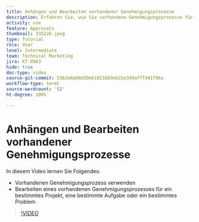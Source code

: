 ```yaml
---
title: Anhängen und Bearbeiten vorhandener Genehmigungsprozesse
description: Erfahren Sie, wie Sie vorhandene Genehmigungsprozesse für Projekte, Aufgaben oder Probleme in [!DNL  Workfront]verwenden und bearbeiten.
activity: use
feature: Approvals
thumbnail: 335226.jpeg
type: Tutorial
role: User
level: Intermediate
team: Technical Marketing
jira: KT-8963
hide: true
doc-type: video
source-git-commit: 5362e8a60d39e61021bb9ab22e3d9afffd41f96a
workflow-type: tm+mt
source-wordcount: '52'
ht-degree: 100%

---
```


# Anhängen und Bearbeiten vorhandener Genehmigungsprozesse

In diesem Video lernen Sie Folgendes:

* Vorhandenen Genehmigungsprozess verwenden
* Bearbeiten eines vorhandenen Genehmigungsprozesses für ein bestimmtes Projekt, eine bestimmte Aufgabe oder ein bestimmtes Problem

>[!VIDEO](https://video.tv.adobe.com/v/335226/?quality=12&learn=on)

<!---
learn more URLS
--->
